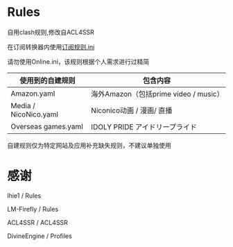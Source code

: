 # Rules
自用clash规则,修改自ACL4SSR

在订阅转换器内使用[订阅规则.ini](https://raw.githubusercontent.com/zy41501/Rules/main/%E8%AE%A2%E9%98%85%E8%A7%84%E5%88%99.ini)

请勿使用Online.ini，该规则根据个人需求进行过精简

| 使用到的自建规则 | 包含内容 |
| --- | --- |
| Amazon.yaml | 海外Amazon（包括prime video / music） |
| Media / NicoNico.yaml | Niconico动画 / 漫画/ 直播 | 
| Overseas games.yaml | IDOLY PRIDE アイドリープライド |

自建规则仅为特定网站及应用补充缺失规则，不建议单独使用

# 感谢

lhie1 / Rules

LM-Firefly / Rules

ACL4SSR / ACL4SSR

DivineEngine / Profiles

